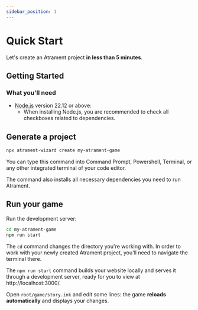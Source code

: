 ```yaml
---
sidebar_position: 1
---
```


# Quick Start

Let's create an Atrament project **in less than 5 minutes**.

## Getting Started

### What you'll need

- [Node.js](https://nodejs.org/en/download/) version 22.12 or above:
  - When installing Node.js, you are recommended to check all checkboxes related to dependencies.

## Generate a project

```bash
npx atrament-wizard create my-atrament-game
```

You can type this command into Command Prompt, Powershell, Terminal, or any other integrated terminal of your code editor.

The command also installs all necessary dependencies you need to run Atrament.

## Run your game

Run the development server:

```bash
cd my-atrament-game
npm run start
```

The `cd` command changes the directory you're working with. In order to work with your newly created Atrament project, you'll need to navigate the terminal there.

The `npm run start` command builds your website locally and serves it through a development server, ready for you to view at http://localhost:3000/.

Open `root/game/story.ink` and edit some lines: the game **reloads automatically** and displays your changes.
